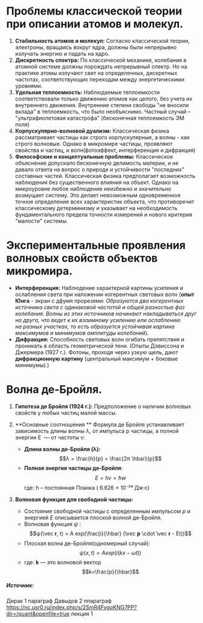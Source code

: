 # Проблемы классической теории при описании атомов и молекул.
1. **Стабильность атомов и молекул:**
    Согласно классической теории, электроны, вращаясь вокруг ядра, должны были непрерывно излучать энергию и падать на ядро.
2. **Дискретность спектра:**
    По классической механике, колебания в атомной системе должны порождать непрерывный спектр.
    Но на практике атомы излучают свет на определенных, дискретных частотах, соответствующих переходам между энергетическими уровнями.
3. **Удельная теплоемкость:**
    Наблюдаемые теплоемкости соответствовали только движению атомов как целого, без учета их внутреннего движения. Внутренние степени свободы "не вносили вклада" в теплоемкость, что было необъяснимо.
    Частный случай – "ультрафиолетовая катастрофа" (бесконечная теплоемкость ЭМ поля)
4. **Корпускулярно-волновой дуализм:**
    Классическая физика рассматривает частицы как строго корпускулярные, а волны - как строго волновые. Однако в микромире частицы, проявляют свойства и частиц, и волн(фотоэффект, интерференция и дифракция)
5. **Философские и концептуальные проблемы:**
    Классическое объяснение допускало бесконечную делимость материи, и не давало ответа на вопрос о природе и устойчивости "последних" составных частей.
    Классическая физика предполагает возможность наблюдения без существенного влияния на объект. Однако на микроуровне любое наблюдение неизбежно и значительно возмущает систему. Это делает невозможным одновременное точное определение всех характеристик объекта, что противоречит классическому детерминизму и указывает на необходимость фундаментального предела точности измерений и нового критерия "малости" системы.
# Экспериментальные проявления волновых свойств объектов микромира. 
 - **Интерференция:** Наблюдение характерной картины усиления и ослабления света при наложении когерентных световых волн (**опыт Юнга** - экран с дфумя прорезями: *Образуются два когерентных источника света с одинаковой частотой и общей разностью фаз колебания. Волны из этих источников начинают накладываться друг на друга, что ведет к их взаимному усилению или ослаблению на разных участках, то есть образуется устойчивая картина максимумов и минимумов амплитуды колебаний*).
 - **Дифракция:** Способность световых волн огибать препятствия и проникать в область геометрической тени. (Опыты Дэвиссона и Джермера (1927 г.). Фотоны, проходя через узкую щель, дают **дифракционную картину** (центральный максимум + боковые минимумы).)
# Волна де-Бройля.
1. **Гипотеза де Бройля (1924 г.):** Предположение о наличии волновых свойств у любых частиц малой массы.        
2. **Основные соотношения **
    Формула де Бройля устанавливает зависимость длины волны λ, от импульса p частицы, а полной энергии E  — от частоты ν:
    - **Длина волны де-Бройля (λ):**  $$λ = \frac{h}{p} = \frac{2π \hbar}{p}$$
    - **Полная энергия частицы де-Бройля**: $$E = hv = \hbar w$$где: h – постоянная Планка ( 6.626 × 10⁻³⁴ Дж·с)
   
3. **Волновая функция для свободной частицы:**
    - Состояние свободной частицы с определенным импульсом $p$ и энергией $E$ описывается плоской волной де-Бройля. 
    - Волновая функция $ψ$ : $$ψ(\vec 𝐫, t) = A exp(\frac{i}{\hbar} (\vec 𝐩 \cdot \vec 𝐫 - Et))$$
    - Плоская волна де-Бройля(одномерный случай): $$ψ(x, t) = A  exp(i  (kx - ωt))$$
    - где: **k** — это волновой вектор $$k=\frac{p}{\hbar}$$
##### Источник:
Дирак 1 параграф
Давыдов 2 ппараграф
https://nc.usr0.ru/index.php/s/2SmR4FygoKNG7PP?dir=/quant&openfile=true лекция 1
